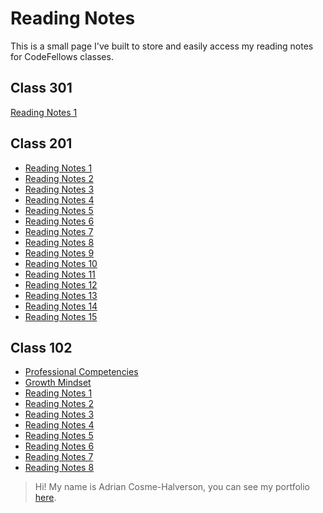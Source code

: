 # Reading Notes  

This is a small page I've built to store and easily access my reading notes for CodeFellows classes.  

## Class 301  
[Reading Notes 1](301reading/class01reading.md)

## Class 201  
* [Reading Notes 1](201reading/class-01.md)
* [Reading Notes 2](201reading/class-02.md)
* [Reading Notes 3](201reading/class-03.md)
* [Reading Notes 4](201reading/class-04.md)
* [Reading Notes 5](201reading/class-05.md)
* [Reading Notes 6](201reading/class-06.md)
* [Reading Notes 7](201reading/class-07.md)
* [Reading Notes 8](201reading/class-08.md)
* [Reading Notes 9](201reading/class-09.md)
* [Reading Notes 10](201reading/class-10.md)
* [Reading Notes 11](201reading/class-11.md)
* [Reading Notes 12](201reading/class-12.md)
* [Reading Notes 13](201reading/class-13.md)
* [Reading Notes 14](201reading/class-14a.md)
* [Reading Notes 15](201reading/class-14b.md)


## Class 102

* [Professional Competencies](102reading/professionalcompetencies.md)
* [Growth Mindset](102reading/growthmindset.md)  
* [Reading Notes 1](102reading/class1reading.md)  
* [Reading Notes 2](102reading/class2reading.md)  
* [Reading Notes 3](102reading/class3reading.md)  
* [Reading Notes 4](102reading/class4reading.md)  
* [Reading Notes 5](102reading/class5reading.md)
* [Reading Notes 6](102reading/class6reading.md)
* [Reading Notes 7](102reading/class7reading.md)
* [Reading Notes 8](102reading/class8reading.md)

> Hi! My name is Adrian Cosme-Halverson, you can see my portfolio [here][1]. 

[1]: https://github.com/AdrianCosme5850
